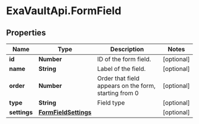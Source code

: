 # ExaVaultApi.FormField

## Properties
Name | Type | Description | Notes
------------ | ------------- | ------------- | -------------
**id** | **Number** | ID of the form field.  | [optional] 
**name** | **String** | Label of the field. | [optional] 
**order** | **Number** | Order that field appears on the form, starting from 0 | [optional] 
**type** | **String** | Field type | [optional] 
**settings** | [**FormFieldSettings**](FormFieldSettings.md) |  | [optional] 
